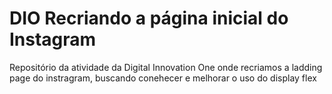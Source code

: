 # DIO Recriando a página inicial do Instagram

Repositório da atividade da Digital Innovation One onde recriamos a ladding page do instragram, buscando conehecer e melhorar o uso do display flex
